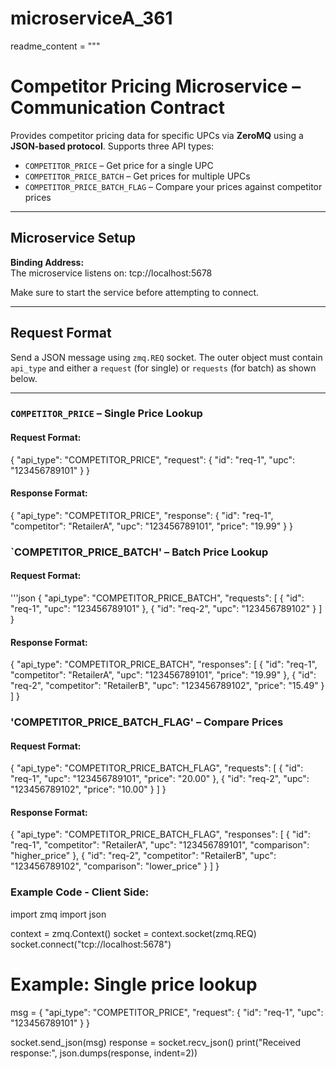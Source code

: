 # microserviceA_361

readme_content = """
# Competitor Pricing Microservice – Communication Contract

Provides competitor pricing data for specific UPCs via **ZeroMQ** using a **JSON-based protocol**. Supports three API types:

- `COMPETITOR_PRICE` – Get price for a single UPC  
- `COMPETITOR_PRICE_BATCH` – Get prices for multiple UPCs  
- `COMPETITOR_PRICE_BATCH_FLAG` – Compare your prices against competitor prices  

---

## Microservice Setup

**Binding Address:**  
The microservice listens on: tcp://localhost:5678


Make sure to start the service before attempting to connect.

---

## Request Format

Send a JSON message using `zmq.REQ` socket. The outer object must contain `api_type` and either a `request` (for single) or `requests` (for batch) as shown below.

---

### `COMPETITOR_PRICE` – Single Price Lookup

#### Request Format:

{
  "api_type": "COMPETITOR_PRICE",
  "request": {
    "id": "req-1",
    "upc": "123456789101"
  }
}

#### Response Format:

{
  "api_type": "COMPETITOR_PRICE",
  "response": {
    "id": "req-1",
    "competitor": "RetailerA",
    "upc": "123456789101",
    "price": "19.99"
  }
}


### `COMPETITOR_PRICE_BATCH' – Batch Price Lookup

#### Request Format:
'''json
{
  "api_type": "COMPETITOR_PRICE_BATCH",
  "requests": [
    {
      "id": "req-1",
      "upc": "123456789101"
    },
    {
      "id": "req-2",
      "upc": "123456789102"
    }
  ]
}

#### Response Format:

{
  "api_type": "COMPETITOR_PRICE_BATCH",
  "responses": [
    {
      "id": "req-1",
      "competitor": "RetailerA",
      "upc": "123456789101",
      "price": "19.99"
    },
    {
      "id": "req-2",
      "competitor": "RetailerB",
      "upc": "123456789102",
      "price": "15.49"
    }
  ]
}

### 'COMPETITOR_PRICE_BATCH_FLAG' – Compare Prices

#### Request Format:

{
  "api_type": "COMPETITOR_PRICE_BATCH_FLAG",
  "requests": [
    {
      "id": "req-1",
      "upc": "123456789101",
      "price": "20.00"
    },
    {
      "id": "req-2",
      "upc": "123456789102",
      "price": "10.00"
    }
  ]
}

#### Response Format:

{
  "api_type": "COMPETITOR_PRICE_BATCH_FLAG",
  "responses": [
    {
      "id": "req-1",
      "competitor": "RetailerA",
      "upc": "123456789101",
      "comparison": "higher_price"
    },
    {
      "id": "req-2",
      "competitor": "RetailerB",
      "upc": "123456789102",
      "comparison": "lower_price"
    }
  ]
}


### Example Code - Client Side:

import zmq
import json

context = zmq.Context()
socket = context.socket(zmq.REQ)
socket.connect("tcp://localhost:5678")

# Example: Single price lookup
msg = {
    "api_type": "COMPETITOR_PRICE",
    "request": {
        "id": "req-1",
        "upc": "123456789101"
    }
}

socket.send_json(msg)
response = socket.recv_json()
print("Received response:", json.dumps(response, indent=2))

